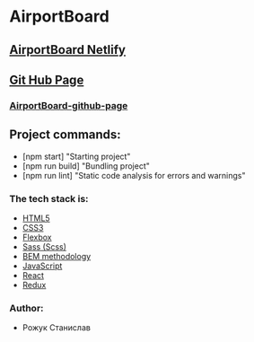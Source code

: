 # AirportBoard

## [AirportBoard Netlify]()

## [Git Hub Page](https://github.com/Rmorhub)

### [AirportBoard-github-page](https://github.com/Rmorhub/flights-list)

## Project commands:

- [npm start] "Starting project"
- [npm run build] "Bundling project"
- [npm run lint] "Static code analysis for errors and warnings"

### The tech stack is:

- [HTML5](http://htmlbook.ru/html)
- [CSS3](https://developer.mozilla.org/ru/docs/Web/CSS)
- [Flexbox](https://css-tricks.com/snippets/css/a-guide-to-flexbox/)
- [Sass (Scss)](https://sass-lang.com/)
- [BEM methodology](https://en.bem.info/methodology/)
- [JavaScript](https://en.wikipedia.org/wiki/JavaScript)
- [React](https://en.reactjs.org/)
- [Redux](https://redux.js.org/)

### Author:

- Рожук Станислав

